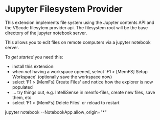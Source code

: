 # Jupyter Filesystem Provider

This extension implements file system using the Jupyter contents API and the VScode filesytem provider api. The filesystem root will be the base directory of the jupyter notebook server.

This allows you to edit files on remote computers via a jupyter notebook server.


To *get started* you need this:

* install this extension
* when *not* having a workspace opened, select 'F1 > [MemFS] Setup Workspace' (optionally save the workspace now)
* select 'F1 > [MemFs] Create Files' and notice how the explorer is now populated
* ... try things out, e.g. IntelliSense in memfs-files, create new files, save them, etc
* select 'F1 > [MemFs] Delete Files' or reload to restart


jupyter notebook --NotebookApp.allow_origin="*"